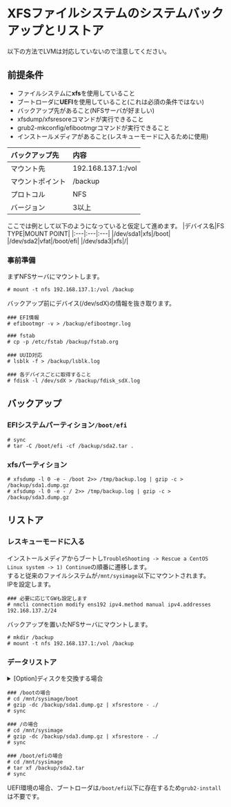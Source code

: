 # XFSファイルシステムのシステムバックアップとリストア
以下の方法でLVMは対応していないので注意してください。
## 前提条件
- ファイルシステムに**xfs**を使用していること
- ブートローダに**UEFI**を使用していること(これは必須の条件ではない)
- バックアップ先があること(NFSサーバが好ましい)
- xfsdump/xfsresoreコマンドが実行できること
- grub2-mkconfig/efibootmgrコマンドが実行できること
- インストールメディアがあること(レスキューモードに入るために使用)

|バックアップ先|内容|
|:---|:---|
|マウント先|192.168.137.1:/vol|
|マウントポイント|/backup|
|プロトコル|NFS|
|バージョン|3以上|

ここでは例として以下のようになっていると仮定して進めます。
|デバイス名|FS TYPE|MOUNT POINT|
|:---|:---|:---|
|/dev/sda1|xfs|/boot|
|/dev/sda2|vfat|/boot/efi|
|/dev/sda3|xfs|/|

### 事前準備
まずNFSサーバにマウントします。
```
# mount -t nfs 192.168.137.1:/vol /backup
```
バックアップ前にデバイス(/dev/sdX)の情報を抜き取ります。
```
### EFI情報
# efibootmgr -v > /backup/efibootmgr.log

### fstab
# cp -p /etc/fstab /backup/fstab.org

### UUID対応
# lsblk -f > /backup/lsblk.log

### 各デバイスごとに取得すること
# fdisk -l /dev/sdX > /backup/fdisk_sdX.log
```

## バックアップ
### EFIシステムパーティション`/boot/efi`
```
# sync
# tar -C /boot/efi -cf /backup/sda2.tar .
```
### xfsパーティション
```
# xfsdump -l 0 -e - /boot 2>> /tmp/backup.log | gzip -c > /backup/sda1.dump.gz
# xfsdump -l 0 -e - / 2>> /tmp/backup.log | gzip -c > /backup/sda3.dump.gz
```
## リストア
### レスキューモードに入る
インストールメディアからブートし`TroubleShooting -> Rescue a CentOS Linux system -> 1) Continue`の順番に遷移します。  
すると従来のファイルシステムが`/mnt/sysimage`以下にマウントされます。  
IPを設定します。
```
### 必要に応じてGWも設定します
# nmcli connection modify ens192 ipv4.method manual ipv4.addresses 192.168.137.2/24
```
バックアップを置いたNFSサーバにマウントします。
```
# mkdir /backup
# mount -t nfs 192.168.137.1:/vol /backup
```
### データリストア

<details>
<summary>[Option]ディスクを交換する場合</summary>

### ディスクのパーティションを定義
既存のパーティションをもとに設定していきます。
```
# parted /dev/sdb
(parted) mklabel gpt
(parted) unit MiB
(parted) mkpart
Partition type? : (primary|extended)
File system : (xfs|linux-swap|vfat)
Start : 開始位置の指定
End   : 終了位置の指定
(parted) q
```
### ブートフラグを立てる
```
### 「１」はパーティション番号です。pの結果からブートフラグを立てるパーティションを指定します。
# parted /dev/sdb
(parted) p
(parted) set 1 boot on
```
### fstabの編集
以下の結果をもとに`/etc/fstab`を編集します。  
```
# lsblk -f
```
```
# vi /etc/fstab
```
### ブート設定準備
`dev`, `proc`, `sys`をchroot先のディレクトリ(`/mnt/sysimage`)にマウントします。
```
# mount -t proc proc /mnt/sysimage/proc
# mount --bind /dev  /mnt/sysimage/dev
# mount -t sysfs sysfs /mnt/sysimage/sys
```
リストア先にchrootします。
```
# chroot /mnt/sysimage
```
### UEFIブート設定
ディスクを交換した場合はUUIDが変更するので、UEFIブートの設定を変更します。
```
### 現在の起動順序の確認
# efibootmgr -v
```
```
BootCurrent: 0000
Timeout: 1 seconds
BootOrder: 0000,0001
Boot0000* CentOS        HD(1,800,64000,7e44aa01-f593-4ce4-8ec8-b3afba558cfc)File(\EFI\CENTOS\SHIM.EFI)
Boot0001* UEFI OS       HD(1,800,64000,7e44aa01-f593-4ce4-8ec8-b3afba558cfc)File(\EFI\BOOT\BOOTX64.EFI)
```
既存設定を削除します。
```
# efibootmgr -b 1 -B
# efibootmgr -b 0 -B
```
起動順序を登録します。
```
# efibootmgr -c -d /dev/sdb -p 1 -l '\EFI\CENTOS\SHIM.EFI' -L 'CentOS'
# efibootmgr -o 0000
# efibootmgr -t 1
```
### grub2ブート設定ファイルの再作成
`/boot/efi/EFI/CENTOS/grub.cfg`に古いパーティションへのUUIDが使用されているので再作成して修正します。
```
# grub2-mkconfig -o /boot/efi/EFI/centos/grub.cfg
```
### 初期RAMディスク再作成
古いパーティションのUUIDを見ているので古いディスクを探しに行ってしまうため再作成して修正します。
```
# cd /boot
# ls vmlinuz-*
# ls initramfs-*
# mv initramfs-<version>.img initramfs-<version>.img.old
# dracut -f initramfs-<version>.img <version>
```
### ディスク同期
キャッシュに残っているファイル変更内容を書き込みます。これを忘れるとブートできません。
```
# sync
```
### chrootの終了
```
# exit
```
ここでディスクを交換する場合は終了です。

</details>


```
### /bootの場合
# cd /mnt/sysimage/boot
# gzip -dc /backup/sda1.dump.gz | xfsrestore - ./
# sync
```
```
### /の場合
# cd /mnt/sysimage
# gzip -dc /backup/sda3.dump.gz | xfsrestore - ./
# sync
```
```
### /boot/efiの場合
# cd /mnt/sysimage
# tar xf /backup/sda2.tar
# sync
```
UEFI環境の場合、ブートローダは`/boot/efi`以下に存在するため`grub2-install`は不要です。
